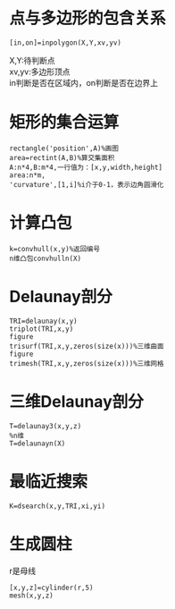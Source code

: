 
# 点与多边形的包含关系
```
[in,on]=inpolygon(X,Y,xv,yv)
```
X,Y:待判断点  
xv,yv:多边形顶点  
in判断是否在区域内，on判断是否在边界上  

# 矩形的集合运算
```
rectangle('position',A)%画图
area=rectint(A,B)%算交集面积
A:n*4,B:m*4,一行值为：[x,y,width,height]
area:n*m,
'curvature',[1,i]%i介于0-1，表示边角圆滑化
```


# 计算凸包
```
k=convhull(x,y)%返回编号
n维凸包convhulln(X)
```

# Delaunay剖分
```
TRI=delaunay(x,y)
triplot(TRI,x,y)
figure
trisurf(TRI,x,y,zeros(size(x)))%三维曲面
figure
trimesh(TRI,x,y,zeros(size(x)))%三维网格
```

# 三维Delaunay剖分
```
T=delaunay3(x,y,z)
%n维
T=delaunayn(X)
```
# 最临近搜索
```
K=dsearch(x,y,TRI,xi,yi)
```


# 生成圆柱
r是母线
```
[x,y,z]=cylinder(r,5)
mesh(x,y,z)
```
